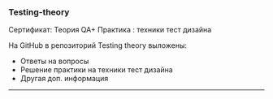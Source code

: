 ### Testing-theory 

Сертификат: Теория QA+ Практика : техники тест дизайна


На GitHub в репозиторий Testing theory выложены:
 - Ответы на вопросы
 - Решение практики на техники тест дизайна
 - Другая доп. информация



---
